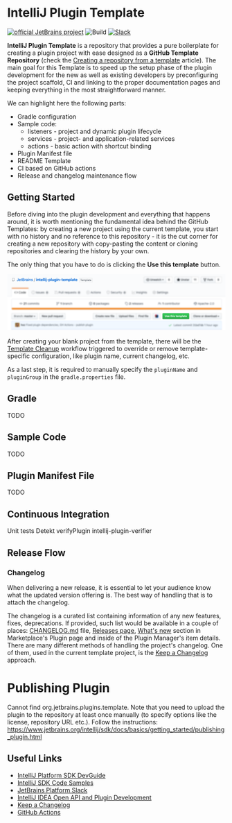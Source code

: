 # IntelliJ Plugin Template

[![official JetBrains project](https://jb.gg/badges/official.svg)](https://confluence.jetbrains.com/display/ALL/JetBrains+on+GitHub)
![Build](https://github.com/JetBrains/intellij-plugin-template/workflows/Build/badge.svg)
[![Slack](https://img.shields.io/badge/Slack-%23intellij--plugin--template-blue)](https://plugins.jetbrains.com/slack)

<!-- Plugin description -->
**IntelliJ Plugin Template** is a repository that provides a pure boilerplate for creating a plugin project with ease
designed as a **GitHub Template Repository** (check the [Creating a repository from a template][gh-template] article).
The main goal for this Template is to speed up the setup phase of the plugin development for the new as well as existing
developers by preconfiguring the project scaffold, CI and linking to the proper documentation pages and keeping
everything in the most straightforward manner.
<!-- Plugin description end -->

We can highlight here the following parts:

- Gradle configuration
- Sample code:
  - listeners - project and dynamic plugin lifecycle
  - services - project- and application-related services 
  - actions - basic action with shortcut binding
- Plugin Manifest file
- README Template
- CI based on GitHub actions
- Release and changelog maintenance flow

## Getting Started

Before diving into the plugin development and everything that happens around, it is worth mentioning the fundamental
idea behind the GitHub Templates: by creating a new project using the current template, you start with no history
and no reference to this repository - it is the cut corner for creating a new repository with copy-pasting the content
or cloning repositories and clearing the history by your own.

The only thing that you have to do is clicking the **Use this template** button.

![Use this template][file:getting-started_use-this-template.png]

After creating your blank project from the template, there will be the [Template Cleanup][file:template_cleanup.yml]
workflow triggered to override or remove template-specific configuration, like plugin name, current changelog, etc.

As a last step, it is required to manually specify the `pluginName` and `pluginGroup` in the `gradle.properties` file.

## Gradle

TODO

## Sample Code

TODO

## Plugin Manifest File

TODO

## Continuous Integration

Unit tests
Detekt
verifyPlugin
intellij-plugin-verifier

## Release Flow

### Changelog

When delivering a new release, it is essential to let your audience know what the updated version offering is.
The best way of handling that is to attach the changelog.

The changelog is a curated list containing information of any new features, fixes, deprecations.
If provided, such list would be available in a couple of places: [CHANGELOG.md](./CHANGELOG.md) file,
[Releases page][releases], [What's new][marketplace-plugin-page] section in Marketplace's Plugin page
and inside of the Plugin Manager's item details. 
There are many different methods of handling the project's changelog. One of them, used in the current template project,
is the [Keep a Changelog][keep-a-changelog] approach.

# Publishing Plugin

Cannot find org.jetbrains.plugins.template. Note that you need to upload the plugin to the repository at least once manually (to specify options like the license, repository URL etc.). Follow the instructions: https://www.jetbrains.org/intellij/sdk/docs/basics/getting_started/publishing_plugin.html

## Useful Links

- [IntelliJ Platform SDK DevGuide][sdk-docs]
- [IntelliJ SDK Code Samples][code-samples]
- [JetBrains Platform Slack][slack]
- [IntelliJ IDEA Open API and Plugin Development][forum]
- [Keep a Changelog][keep-a-changelog]
- [GitHub Actions][gh-actions]

[gh-template]: https://help.github.com/en/enterprise/2.20/user/github/creating-cloning-and-archiving-repositories/creating-a-repository-from-a-template
[gh-actions]: https://help.github.com/en/actions
[sdk-docs]: https://www.jetbrains.org/intellij/sdk/docs
[code-samples]: https://github.com/JetBrains/intellij-sdk-code-samples
[releases]: https://github.com/JetBrains/intellij-plugin-template/releases
[marketplace-plugin-page]: https://plugins.jetbrains.com/plugin/0-TODO
[slack]: https://plugins.jetbrains.com/slack
[forum]: https://intellij-support.jetbrains.com/hc/en-us/community/topics/200366979-IntelliJ-IDEA-Open-API-and-Plugin-Development
[keep-a-changelog]: https://keepachangelog.com

[file:getting-started_use-this-template.png]: ./.github/readme/getting-started_use-this-template.png
[file:template_cleanup.yml]: ./.github/workflows/template-cleanup.yml

